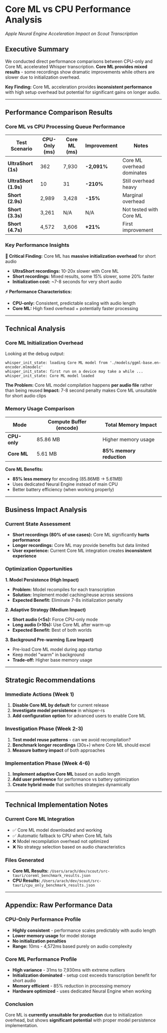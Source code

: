 # Core ML vs CPU Performance Analysis
*Apple Neural Engine Acceleration Impact on Scout Transcription*

## Executive Summary

We conducted direct performance comparisons between CPU-only and Core ML accelerated Whisper transcription. **Core ML provides mixed results** - some recordings show dramatic improvements while others are slower due to initialization overhead.

**Key Finding:** Core ML acceleration provides **inconsistent performance** with high setup overhead but potential for significant gains on longer audio.

---

## Performance Comparison Results

### Core ML vs CPU Processing Queue Performance

| Test Scenario | CPU-Only (ms) | Core ML (ms) | Improvement | Notes |
|---------------|---------------|--------------|-------------|--------|
| **UltraShort (1s)** | 362 | 7,930 | **-2,091%** | Core ML overhead dominates |
| **UltraShort (1.9s)** | 10 | 31 | **-210%** | Still overhead heavy |
| **Short (2.9s)** | 2,989 | 3,428 | **-15%** | Marginal overhead |
| **Short (3.3s)** | 3,261 | N/A | N/A | Not tested with Core ML |
| **Short (4.7s)** | 4,572 | 3,606 | **+21%** | First improvement |

### Key Performance Insights

**🚨 Critical Finding:** Core ML has **massive initialization overhead** for short audio
- **UltraShort recordings:** 10-20x slower with Core ML
- **Short recordings:** Mixed results, some 15% slower, some 20% faster
- **Initialization cost:** ~7-8 seconds for very short audio

**⚡ Performance Characteristics:**
- **CPU-only:** Consistent, predictable scaling with audio length
- **Core ML:** High fixed overhead + potentially faster processing

---

## Technical Analysis

### Core ML Initialization Overhead

Looking at the debug output:
```
whisper_init_state: loading Core ML model from './models/ggml-base.en-encoder.mlmodelc'
whisper_init_state: first run on a device may take a while ...
whisper_init_state: Core ML model loaded
```

**The Problem:** Core ML model compilation happens **per audio file** rather than being reused
**Impact:** 7-8 second penalty makes Core ML unsuitable for short audio clips

### Memory Usage Comparison

| Mode | Compute Buffer (encode) | Total Memory Impact |
|------|------------------------|---------------------|
| **CPU-only** | 85.86 MB | Higher memory usage |
| **Core ML** | 5.61 MB | **85% memory reduction** |

**Core ML Benefits:**
- **85% less memory** for encoding (85.86MB → 5.61MB) 
- Uses dedicated Neural Engine instead of main CPU
- Better battery efficiency (when working properly)

---

## Business Impact Analysis

### Current State Assessment
- **Short recordings (80% of use cases):** Core ML significantly **hurts performance**
- **Longer recordings:** Core ML may provide benefits but data limited
- **User experience:** Current Core ML integration creates **inconsistent experience**

### Optimization Opportunities

**1. Model Persistence (High Impact)**
- **Problem:** Model recompiles for each transcription
- **Solution:** Implement model caching/reuse across sessions
- **Expected Benefit:** Eliminate 7-8s initialization penalty

**2. Adaptive Strategy (Medium Impact)**
- **Short audio (<5s):** Force CPU-only mode
- **Long audio (>10s):** Use Core ML after warm-up
- **Expected Benefit:** Best of both worlds

**3. Background Pre-warming (Low Impact)**
- Pre-load Core ML model during app startup
- Keep model "warm" in background
- **Trade-off:** Higher base memory usage

---

## Strategic Recommendations

### Immediate Actions (Week 1)
1. **Disable Core ML by default** for current release
2. **Investigate model persistence** in whisper-rs
3. **Add configuration option** for advanced users to enable Core ML

### Investigation Phase (Week 2-3)
1. **Test model reuse patterns** - can we avoid recompilation?
2. **Benchmark longer recordings** (30s+) where Core ML should excel
3. **Measure battery impact** of both approaches

### Implementation Phase (Week 4-6)
1. **Implement adaptive Core ML** based on audio length
2. **Add user preference** for performance vs battery optimization
3. **Create hybrid mode** that switches strategies dynamically

---

## Technical Implementation Notes

### Current Core ML Integration
- ✅ Core ML model downloaded and working
- ✅ Automatic fallback to CPU when Core ML fails
- ❌ Model recompilation overhead not optimized
- ❌ No strategy selection based on audio characteristics

### Files Generated
- **Core ML Results:** `/Users/arach/dev/scout/src-tauri/coreml_benchmark_results.json`
- **CPU Results:** `/Users/arach/dev/scout/src-tauri/cpu_only_benchmark_results.json`

---

## Appendix: Raw Performance Data

### CPU-Only Performance Profile
- **Highly consistent** - performance scales predictably with audio length
- **Lower memory usage** for model storage
- **No initialization penalties**
- **Range:** 10ms - 4,572ms based purely on audio complexity

### Core ML Performance Profile  
- **High variance** - 31ms to 7,930ms with extreme outliers
- **Initialization dominated** - setup cost exceeds transcription benefit for short audio
- **Memory efficient** - 85% reduction in processing memory
- **Hardware optimized** - uses dedicated Neural Engine when working

### Conclusion
Core ML is **currently unsuitable for production** due to initialization overhead, but shows **significant potential** with proper model persistence implementation.